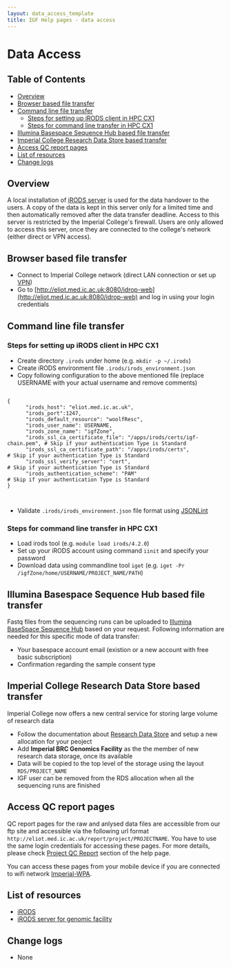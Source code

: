 ```yaml
---
layout: data_access_template
title: IGF Help pages - data access
---
```


# Data Access
## Table of Contents

* [Overview](#overview)
* [Browser based file transfer](#browser-based-file-transfer)
* [Command line file transfer](#command-line-file-transfer)
  * [Steps for setting up iRODS client in HPC CX1](#steps-for-setting-up-irods-client-in-hpc-cx1)
  * [Steps for command line transfer in HPC CX1](#steps-for-command-line-transfer-in-hpc-cx1)
* [Illumina Basespace Sequence Hub based file transfer](#illumina-basespace-equence-hub-based-file-transfer)
* [Imperial College Research Data Store based transfer](#imperial-college-research-data-store-based-transfer)
* [Access QC report pages](#access-qc-report-pages)
* [List of resources](#list-of-resources)
* [Change logs](#change-logs)

## Overview

A local installation of [iRODS server](http://eliot.med.ic.ac.uk:8080/idrop-web) is used for the data handover to the users. A copy of the data is kept in this server only for a limited time and then automatically removed after the data transfer deadline. Access to this server is restricted by the Imperial College's firewall.
Users are only allowed to access this server, once they are connected to the college's network (either direct or VPN access).

## Browser based file transfer

* Connect to Imperial College network (direct LAN connection or set up [VPN](https://www.imperial.ac.uk/admin-services/ict/self-service/connect-communicate/remote-access/method/set-up-vpn/))
* Go to [http://eliot.med.ic.ac.uk:8080/idrop-web](http://eliot.med.ic.ac.uk:8080/idrop-web) and log in using your login credentials

## Command line file transfer

### Steps for setting up iRODS client in HPC CX1 

* Create directory `.irods` under home (e.g. `mkdir -p ~/.irods`)
* Create iRODS environment file `.irods/irods_environment.json`
* Copy following configuration to the above mentioned file (replace USERNAME with your actual username and remove comments)

<div>
  <pre><code>
{
      "irods_host": "eliot.med.ic.ac.uk",
      "irods_port":1247,
      "irods_default_resource": "woolfResc",
      "irods_user_name": USERNAME,
      "irods_zone_name": "igfZone", 
      "irods_ssl_ca_certificate_file": "/apps/irods/certs/igf-chain.pem", # Skip if your authentication Type is Standard
      "irods_ssl_ca_certificate_path": "/apps/irods/certs",               # Skip if your authentication Type is Standard    
      "irods_ssl_verify_server": "cert",                                  # Skip if your authentication Type is Standard
      "irods_authentication_scheme": "PAM"                                # Skip if your authentication Type is Standard
}

  </code></pre>
</div>

* Validate `.irods/irods_environment.json` file format using [JSONLint](https://jsonlint.com/)

### Steps for command line transfer in HPC CX1

* Load irods tool (e.g. `module load irods/4.2.0`)
* Set up your iRODS account using command `iinit` and specify your password
* Download data using commandline tool  `iget` (e.g. `iget -Pr /igfZone/home/USERNAME/PROJECT_NAME/PATH`)

## Illumina Basespace Sequence Hub based file transfer
Fastq files from the sequencing runs can be uploaded to [Illumina BaseSpace Sequence Hub](https://www.illumina.com/products/by-type/informatics-products/basespace-sequence-hub.html) based on your request. Following information are needed for this specific mode of data transfer:

* Your basespace account email (existion or a new account with free basic subscription)
* Confirmation regarding the sample consent type

## Imperial College Research Data Store based transfer
Imperial College now offers a new central service for storing large volume of research data
* Follow the documentation about [Research Data Store](https://www.imperial.ac.uk/admin-services/ict/self-service/research-support/rcs/rds/) and setup a new allocation for your peoject
* Add **Imperial BRC Genomics Facility** as the the member of new research data storage, once its available
* Data will be copied to the top level of the storage using the layout `RDS/PROJECT_NAME`
* IGF user can be removed from the RDS allocation when all the sequencing runs are finished

## Access QC report pages

QC report pages for the raw and anlysed data files are accessible from our ftp site and accessible via the following url format `http://eliot.med.ic.ac.uk/report/project/PROJECTNAME`. You have to use the same login credentials for accessing these pages. For more details, please check [Project QC Report](qc_report_page.html) section of the help page.

You can access these pages from your mobile device if you are connected to wifi network [Imperial-WPA](https://www.imperial.ac.uk/admin-services/ict/self-service/connect-communicate/wifi-and-networks/access-wifi/).

## List of resources

* [iRODS](https://irods.org/)
* [iRODS server for genomic facility](http://eliot.med.ic.ac.uk:8080/idrop-web)

## Change logs

* None
